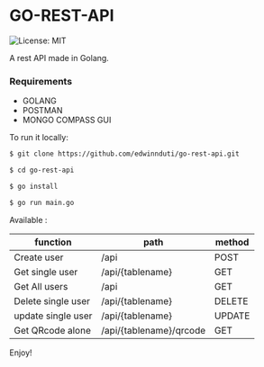 # GO-REST-API
![License: MIT](https://img.shields.io/badge/Language-Golang-blue.svg)

A rest API made in Golang.

### Requirements
<ul>
	<li>GOLANG</li>
	<li>POSTMAN</li>
	<li>MONGO COMPASS GUI</li>
</ul>

To run it locally:
```bash
$ git clone https://github.com/edwinnduti/go-rest-api.git

$ cd go-rest-api

$ go install 

$ go run main.go

```

Available :

| function              |   path                    |   method  |
|   ----                |   ----                    |   ----    |
| Create user           |   /api					|	POST    |
| Get single user	    |   /api/{tablename}		|	GET     |
| Get All users         |   /api            		|	GET     |
| Delete single user	|   /api/{tablename}		|	DELETE  |
| update single user	|   /api/{tablename}		|	UPDATE  |
| Get QRcode alone 	    |   /api/{tablename}/qrcode |   GET     |   


Enjoy!